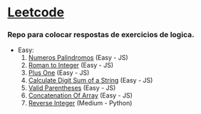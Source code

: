 # <a href='https://leetcode.com/problemset/all/'>Leetcode</a>
### Repo para colocar respostas de exercicios de logica.

- Easy:
    1. <a href='https://leetcode.com/problems/palindrome-number/'>Numeros Palindromos</a> (Easy - JS)
    2. <a href='https://leetcode.com/problems/roman-to-integer/'>Roman to Integer</a> (Easy - JS)
    3. <a href='https://leetcode.com/problems/plus-one/'>Plus One</a> (Easy - JS)
    4. <a href='https://leetcode.com/problems/calculate-digit-sum-of-a-string/'>Calculate Digit Sum of a String</a> (Easy - JS)
    5. <a href='https://leetcode.com/problems/valid-parentheses/'>Valid Parentheses</a> (Easy - JS)
    6. <a href='https://leetcode.com/problems/concatenation-of-array/'>Concatenation Of Array</a> (Easy - JS)
    7. <a href='https://leetcode.com/problems/reverse-integer/'>Reverse Integer</a> (Medium - Python)